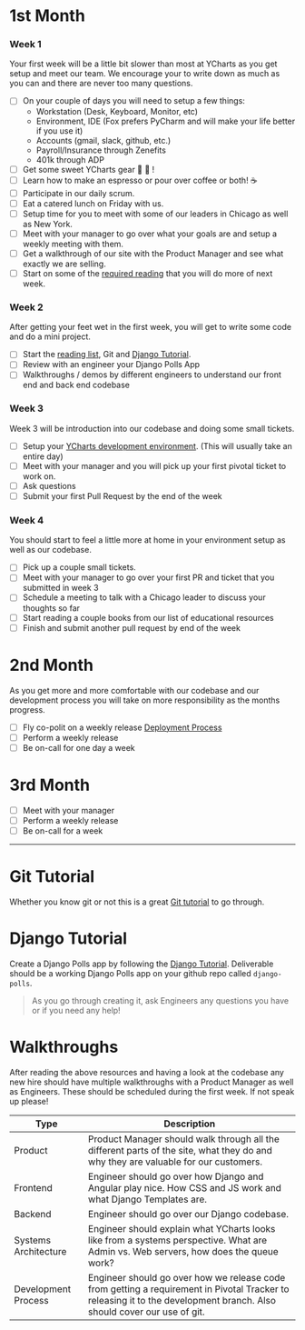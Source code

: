 # 1st Month
### Week 1
Your first week will be a little bit slower than most at YCharts as you get setup and meet our team. We encourage your to write down as much as you can and there are never too many questions.

- [ ] On your couple of days you will need to setup a few things:
    * Workstation (Desk, Keyboard, Monitor, etc)
    * Environment, IDE (Fox prefers PyCharm and will make your life better if you use it)
    * Accounts (gmail, slack, github, etc.)
    * Payroll/Insurance through Zenefits
    * 401k through ADP
- [ ] Get some sweet YCharts gear 👕 📓 ! 
- [ ] Learn how to make an espresso or pour over coffee or both! ☕️ 
- [ ] Participate in our daily scrum.
- [ ] Eat a catered lunch on Friday with us.
- [ ] Setup time for you to meet with some of our leaders in Chicago as well as New York.
- [ ] Meet with your manager to go over what your goals are and setup a weekly meeting with them.
- [ ] Get a walkthrough of our site with the Product Manager and see what exactly we are selling.
- [ ] Start on some of the [required reading](https://github.com/ycharts/ycharts/wiki/Required-Reading-List) that you will do more of next week.

### Week 2
After getting your feet wet in the first week, you will get to write some code and do a mini project.

- [ ] Start the [reading list](https://github.com/ycharts/ycharts/wiki/Required-Reading-List), Git and [Django Tutorial](https://github.com/ycharts/ycharts/wiki/Onboarding-for-New-Hires#django-tutorial).
- [ ] Review with an engineer your Django Polls App
- [ ] Walkthroughs / demos by different engineers to understand our front end and back end codebase 

### Week 3
Week 3 will be introduction into our codebase and doing some small tickets.

- [ ] Setup your [YCharts development environment](https://github.com/ycharts/ycharts/wiki/Developer-Environment-Setup). (This will usually take an entire day)
- [ ] Meet with your manager and you will pick up your first pivotal ticket to work on.
- [ ] Ask questions
- [ ] Submit your first Pull Request by the end of the week

### Week 4 
You should start to feel a little more at home in your environment setup as well as our codebase.

- [ ] Pick up a couple small tickets.
- [ ] Meet with your manager to go over your first PR and ticket that you submitted in week 3
- [ ] Schedule a meeting to talk with a Chicago leader to discuss your thoughts so far
- [ ] Start reading a couple books from our list of educational resources
- [ ] Finish and submit another pull request by end of the week

# 2nd Month
As you get more and more comfortable with our codebase and our development process you will take on more responsibility as the months progress.

- [ ] Fly co-polit on a weekly release [Deployment Process](https://github.com/ycharts/ycharts/wiki/Deployment-Procedures)
- [ ] Perform a weekly release
- [ ] Be on-call for one day a week

# 3rd Month

- [ ] Meet with your manager
- [ ] Perform a weekly release
- [ ] Be on-call for a week

***

# Git Tutorial
Whether you know git or not this is a great [Git tutorial](http://learngitbranching.js.org/) to go through.


# Django Tutorial
Create a Django Polls app by following the [Django Tutorial](https://docs.djangoproject.com/en/1.8/intro/tutorial01/).
Deliverable should be a working Django Polls app on your github repo called `django-polls`. 

> As you go through creating it, ask Engineers any questions you have or if you need any help!



# Walkthroughs
After reading the above resources and having a look at the codebase any new hire should have multiple walkthroughs with a Product Manager as well as Engineers. These should be scheduled during the first week. If not speak up please!

| Type  | Description | 
| ------------- | ------------- |
| Product | Product Manager should walk through all the different parts of the site, what they do and why they are valuable for our customers. |
| Frontend | Engineer should go over how Django and Angular play nice. How CSS and JS work and what Django Templates are. | 
| Backend | Engineer should go over our Django codebase. | 
| Systems Architecture | Engineer should explain what YCharts looks like from a systems perspective. What are Admin vs. Web servers, how does the queue work? | 
| Development Process | Engineer should go over how we release code from getting a requirement in Pivotal Tracker to releasing it to the development branch. Also should cover our use of git. | 
